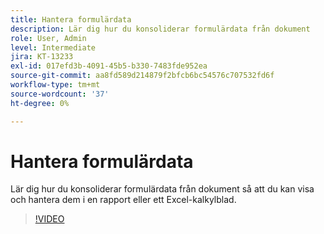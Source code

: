 ```yaml
---
title: Hantera formulärdata
description: Lär dig hur du konsoliderar formulärdata från dokument
role: User, Admin
level: Intermediate
jira: KT-13233
exl-id: 017efd3b-4091-45b5-b330-7483fde952ea
source-git-commit: aa8fd589d214879f2bfcb6bc54576c707532fd6f
workflow-type: tm+mt
source-wordcount: '37'
ht-degree: 0%

---
```


# Hantera formulärdata

Lär dig hur du konsoliderar formulärdata från dokument så att du kan visa och hantera dem i en rapport eller ett Excel-kalkylblad.

>[!VIDEO](https://video.tv.adobe.com/v/3419330?quality=12&learn=on&hidetitle=true)
